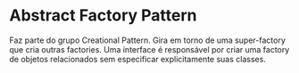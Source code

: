 # Abstract Factory Pattern

Faz parte do grupo Creational Pattern. Gira em torno de uma super-factory que cria outras factories. Uma interface é responsável por criar uma factory de objetos relacionados sem especificar explicitamente suas classes. 